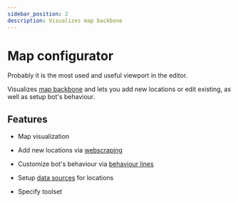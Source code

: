 ```yaml
---
sidebar_position: 2
description: Visualizes map backbone
---
```


# Map configurator

Probably it is the most used and useful viewport in the editor.

Visualizes [map backbone](../concept-design/map.md) and lets you add new locations or edit existing, as well as setup bot's behaviour.

## Features

- Map visualization

- Add new locations via [webscraping](../concept-design/webscraping.md)

- Customize bot's behaviour via [behaviour lines](../concept-design/map.md#behaviour-line)

- Setup [data sources](../concept-design/RAG/data-retrieval.md#data-sources) for locations

- Specify toolset
